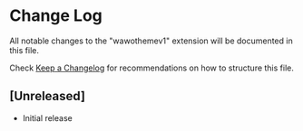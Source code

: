 # Change Log

All notable changes to the "wawothemev1" extension will be documented in this file.

Check [Keep a Changelog](http://keepachangelog.com/) for recommendations on how to structure this file.

## [Unreleased]

- Initial release
